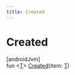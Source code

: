 ```yaml
---
title: Created
---
```



# Created



[androidJvm]\
fun &lt;[T](index.html)&gt; [Created](-created.html)(item: [T](index.html))




